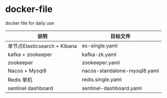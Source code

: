 # docker-file

docker file for daily use

| 说明 | 目标文件 |
|-|-|
| 单节点Elasticsearch + Kibana | es-single.yaml |
| kafka + zookeeper | kafka-zk.yaml |
| zookeeper | zookeeper.yaml |
| Nacos + Mysql8 | nacos-standalone-mysql8.yaml |
| Redis 单机 | redis.single.yaml |
| sentinel dashboard | sentinel-dashboard.yaml |
